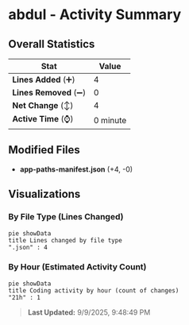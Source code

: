 # abdul - Activity Summary 

## Overall Statistics

| Stat                   | Value                                                             |
| ---------------------- | ----------------------------------------------------------------- |
| **Lines Added** (➕)   | 4                                          |
| **Lines Removed** (➖) | 0                                        |
| **Net Change** (↕)    | 4                |
| **Active Time** (⌚)   | 0 minute |


## Modified Files
- **app-paths-manifest.json** (+4, -0)

## Visualizations

### By File Type (Lines Changed)

```mermaid
pie showData
title Lines changed by file type
".json" : 4
```

### By Hour (Estimated Activity Count)

```mermaid
pie showData
title Coding activity by hour (count of changes)
"21h" : 1
```


> **Last Updated:** 9/9/2025, 9:48:49 PM